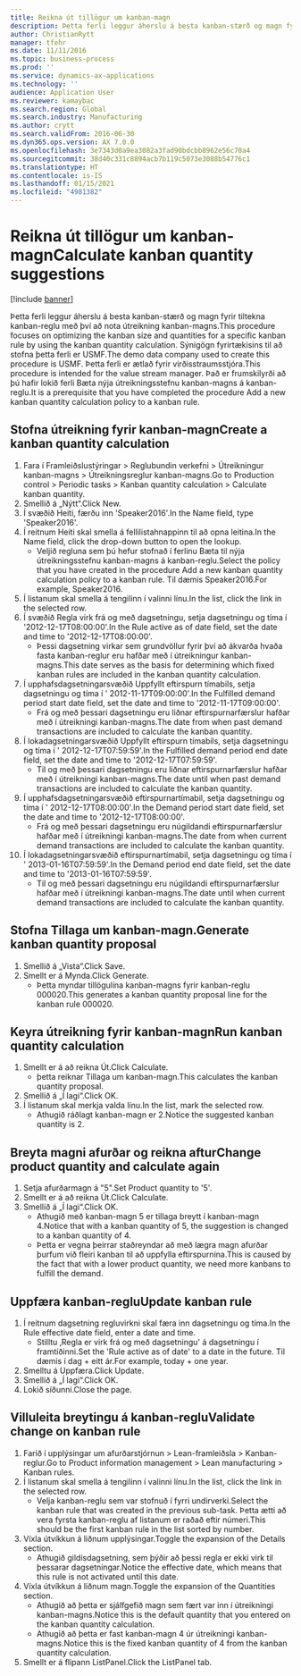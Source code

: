 ```yaml
---
title: Reikna út tillögur um kanban-magn
description: Þetta ferli leggur áherslu á besta kanban-stærð og magn fyrir tiltekna kanban-reglu með því að nota útreikning kanban-magns.
author: ChristianRytt
manager: tfehr
ms.date: 11/11/2016
ms.topic: business-process
ms.prod: ''
ms.service: dynamics-ax-applications
ms.technology: ''
audience: Application User
ms.reviewer: kamaybac
ms.search.region: Global
ms.search.industry: Manufacturing
ms.author: crytt
ms.search.validFrom: 2016-06-30
ms.dyn365.ops.version: AX 7.0.0
ms.openlocfilehash: 3e7343d0a9ea3082a3fad90bdcbb8962e56c70a4
ms.sourcegitcommit: 38d40c331c8894acb7b119c5073e3088b54776c1
ms.translationtype: HT
ms.contentlocale: is-IS
ms.lasthandoff: 01/15/2021
ms.locfileid: "4981382"
---
```

# <a name="calculate-kanban-quantity-suggestions"></a><span data-ttu-id="1ba82-103">Reikna út tillögur um kanban-magn</span><span class="sxs-lookup"><span data-stu-id="1ba82-103">Calculate kanban quantity suggestions</span></span>

[!include [banner](../../includes/banner.md)]

<span data-ttu-id="1ba82-104">Þetta ferli leggur áherslu á besta kanban-stærð og magn fyrir tiltekna kanban-reglu með því að nota útreikning kanban-magns.</span><span class="sxs-lookup"><span data-stu-id="1ba82-104">This procedure focuses on optimizing the kanban size and quantities for a specific kanban rule by using the kanban quantity calculation.</span></span> <span data-ttu-id="1ba82-105">Sýnigögn fyrirtækisins til að stofna þetta ferli er USMF.</span><span class="sxs-lookup"><span data-stu-id="1ba82-105">The demo data company used to create this procedure is USMF.</span></span> <span data-ttu-id="1ba82-106">Þetta ferli er ætlað fyrir virðisstraumsstjóra.</span><span class="sxs-lookup"><span data-stu-id="1ba82-106">This procedure is intended for the value stream manager.</span></span> <span data-ttu-id="1ba82-107">Það er frumskilyrði að þú hafir lokið ferli Bæta nýja útreikningsstefnu kanban-magns á kanban-reglu.</span><span class="sxs-lookup"><span data-stu-id="1ba82-107">It is a prerequisite that you have completed the procedure Add a new kanban quantity calculation policy to a kanban rule.</span></span>


## <a name="create-a-kanban-quantity-calculation"></a><span data-ttu-id="1ba82-108">Stofna útreikning fyrir kanban-magn</span><span class="sxs-lookup"><span data-stu-id="1ba82-108">Create a kanban quantity calculation</span></span>
1. <span data-ttu-id="1ba82-109">Fara í Framleiðslustýringar > Reglubundin verkefni > Útreikningur kanban-magns > Útreikningsreglur kanban-magns.</span><span class="sxs-lookup"><span data-stu-id="1ba82-109">Go to Production control > Periodic tasks > Kanban quantity calculation > Calculate kanban quantity.</span></span>
2. <span data-ttu-id="1ba82-110">Smellið á „Nýtt“.</span><span class="sxs-lookup"><span data-stu-id="1ba82-110">Click New.</span></span>
3. <span data-ttu-id="1ba82-111">Í svæðið Heiti, færðu inn 'Speaker2016'.</span><span class="sxs-lookup"><span data-stu-id="1ba82-111">In the Name field, type 'Speaker2016'.</span></span>
4. <span data-ttu-id="1ba82-112">Í reitnum Heiti skal smella á fellilistahnappinn til að opna leitina.</span><span class="sxs-lookup"><span data-stu-id="1ba82-112">In the Name field, click the drop-down button to open the lookup.</span></span>
    * <span data-ttu-id="1ba82-113">Veljið regluna sem þú hefur stofnað í ferlinu Bæta til nýja útreikningsstefnu kanban-magns á kanban-reglu.</span><span class="sxs-lookup"><span data-stu-id="1ba82-113">Select the policy that you have created in the procedure Add a new kanban quantity calculation policy to a kanban rule.</span></span> <span data-ttu-id="1ba82-114">Til dæmis Speaker2016.</span><span class="sxs-lookup"><span data-stu-id="1ba82-114">For example, Speaker2016.</span></span>  
5. <span data-ttu-id="1ba82-115">Í listanum skal smella á tengilinn í valinni línu.</span><span class="sxs-lookup"><span data-stu-id="1ba82-115">In the list, click the link in the selected row.</span></span>
6. <span data-ttu-id="1ba82-116">Í svæðið Regla virk frá og með dagsetningu, setja dagsetningu og tíma í '2012-12-17T08:00:00'.</span><span class="sxs-lookup"><span data-stu-id="1ba82-116">In the Rule active as of date field, set the date and time to '2012-12-17T08:00:00'.</span></span>
    * <span data-ttu-id="1ba82-117">Þessi dagsetning virkar sem grundvöllur fyrir því að ákvarða hvaða fasta kanban-reglur eru hafðar með í útreikningur kanban-magns.</span><span class="sxs-lookup"><span data-stu-id="1ba82-117">This date serves as the basis for determining which fixed kanban rules are included in the kanban quantity calculation.</span></span>  
7. <span data-ttu-id="1ba82-118">Í upphafsdagsetningarsvæðið Uppfyllt eftirspurn tímabils, setja dagsetningu og tíma í ' 2012-11-17T09:00:00'.</span><span class="sxs-lookup"><span data-stu-id="1ba82-118">In the Fulfilled demand period start date field, set the date and time to '2012-11-17T09:00:00'.</span></span>
    * <span data-ttu-id="1ba82-119">Frá og með þessari dagsetningu eru liðnar eftirspurnarfærslur hafðar með í útreikningi kanban-magns.</span><span class="sxs-lookup"><span data-stu-id="1ba82-119">The date from when past demand transactions are included to calculate the kanban quantity.</span></span>  
8. <span data-ttu-id="1ba82-120">Í lokadagsetningarsvæðið Uppfyllt eftirspurn tímabils, setja dagsetningu og tíma í ' 2012-12-17T07:59:59'.</span><span class="sxs-lookup"><span data-stu-id="1ba82-120">In the Fulfilled demand period end date field, set the date and time to '2012-12-17T07:59:59'.</span></span>
    * <span data-ttu-id="1ba82-121">Til og með þessari dagsetningu eru liðnar eftirspurnarfærslur hafðar með í útreikningi kanban-magns.</span><span class="sxs-lookup"><span data-stu-id="1ba82-121">The date until when past demand transactions are included to calculate the kanban quantity.</span></span>  
9. <span data-ttu-id="1ba82-122">Í upphafsdagsetningarsvæðið eftirspurnartímabil, setja dagsetningu og tíma í ' 2012-12-17T08:00:00'.</span><span class="sxs-lookup"><span data-stu-id="1ba82-122">In the Demand period start date field, set the date and time to '2012-12-17T08:00:00'.</span></span>
    * <span data-ttu-id="1ba82-123">Frá og með þessari dagsetningu eru núgildandi eftirspurnarfærslur hafðar með í útreikningi kanban-magns.</span><span class="sxs-lookup"><span data-stu-id="1ba82-123">The date from when current demand transactions are included to calculate the kanban quantity.</span></span>  
10. <span data-ttu-id="1ba82-124">Í lokadagsetningarsvæðið eftirspurnartímabil, setja dagsetningu og tíma í ' 2013-01-16T07:59:59'.</span><span class="sxs-lookup"><span data-stu-id="1ba82-124">In the Demand period end date field, set the date and time to '2013-01-16T07:59:59'.</span></span>
    * <span data-ttu-id="1ba82-125">Til og með þessari dagsetningu eru núgildandi eftirspurnarfærslur hafðar með í útreikningi kanban-magns.</span><span class="sxs-lookup"><span data-stu-id="1ba82-125">The date until when current demand transactions are included to calculate the kanban quantity.</span></span>  

## <a name="generate-kanban-quantity-proposal"></a><span data-ttu-id="1ba82-126">Stofna Tillaga um kanban-magn.</span><span class="sxs-lookup"><span data-stu-id="1ba82-126">Generate kanban quantity proposal</span></span>
1. <span data-ttu-id="1ba82-127">Smellið á „Vista“.</span><span class="sxs-lookup"><span data-stu-id="1ba82-127">Click Save.</span></span>
2. <span data-ttu-id="1ba82-128">Smellt er á Mynda.</span><span class="sxs-lookup"><span data-stu-id="1ba82-128">Click Generate.</span></span>
    * <span data-ttu-id="1ba82-129">Þetta myndar tillögulína kanban-magns fyrir kanban-reglu 000020.</span><span class="sxs-lookup"><span data-stu-id="1ba82-129">This generates a kanban quantity proposal line for the kanban rule 000020.</span></span>  

## <a name="run-kanban-quantity-calculation"></a><span data-ttu-id="1ba82-130">Keyra útreikning fyrir kanban-magn</span><span class="sxs-lookup"><span data-stu-id="1ba82-130">Run kanban quantity calculation</span></span>
1. <span data-ttu-id="1ba82-131">Smellt er á að reikna Út.</span><span class="sxs-lookup"><span data-stu-id="1ba82-131">Click Calculate.</span></span>
    * <span data-ttu-id="1ba82-132">þetta reiknar Tillaga um kanban-magn.</span><span class="sxs-lookup"><span data-stu-id="1ba82-132">This calculates the kanban quantity proposal.</span></span>  
2. <span data-ttu-id="1ba82-133">Smellið á „Í lagi“.</span><span class="sxs-lookup"><span data-stu-id="1ba82-133">Click OK.</span></span>
3. <span data-ttu-id="1ba82-134">Í listanum skal merkja valda línu.</span><span class="sxs-lookup"><span data-stu-id="1ba82-134">In the list, mark the selected row.</span></span>
    * <span data-ttu-id="1ba82-135">Athugið ráðlagt kanban-magn er 2.</span><span class="sxs-lookup"><span data-stu-id="1ba82-135">Notice the suggested kanban quantity is 2.</span></span>  

## <a name="change-product-quantity-and-calculate-again"></a><span data-ttu-id="1ba82-136">Breyta magni afurðar og reikna aftur</span><span class="sxs-lookup"><span data-stu-id="1ba82-136">Change product quantity and calculate again</span></span>
1. <span data-ttu-id="1ba82-137">Setja afurðarmagn á "5".</span><span class="sxs-lookup"><span data-stu-id="1ba82-137">Set Product quantity to '5'.</span></span>
2. <span data-ttu-id="1ba82-138">Smellt er á að reikna Út.</span><span class="sxs-lookup"><span data-stu-id="1ba82-138">Click Calculate.</span></span>
3. <span data-ttu-id="1ba82-139">Smellið á „Í lagi“.</span><span class="sxs-lookup"><span data-stu-id="1ba82-139">Click OK.</span></span>
    * <span data-ttu-id="1ba82-140">Athugið með kanban-magn 5 er tillaga breytt í kanban-magn 4.</span><span class="sxs-lookup"><span data-stu-id="1ba82-140">Notice that with a kanban quantity of 5, the suggestion is changed to a kanban quantity of 4.</span></span>  
    * <span data-ttu-id="1ba82-141">Þetta er vegna þeirrar staðreyndar að með lægra magn afurðar þurfum við fleiri kanban til að uppfylla eftirspurnina.</span><span class="sxs-lookup"><span data-stu-id="1ba82-141">This is caused by the fact that with a lower product quantity, we need more kanbans to fulfill the demand.</span></span>  

## <a name="update-kanban-rule"></a><span data-ttu-id="1ba82-142">Uppfæra kanban-reglu</span><span class="sxs-lookup"><span data-stu-id="1ba82-142">Update kanban rule</span></span>
1. <span data-ttu-id="1ba82-143">Í reitnum dagsetning regluvirkni skal færa inn dagsetningu og tíma.</span><span class="sxs-lookup"><span data-stu-id="1ba82-143">In the Rule effective date field, enter a date and time.</span></span>
    * <span data-ttu-id="1ba82-144">Stilltu ‚Regla er virk frá og með dagsetningu' á dagsetningu í framtíðinni.</span><span class="sxs-lookup"><span data-stu-id="1ba82-144">Set the 'Rule active as of date' to a date in the future.</span></span> <span data-ttu-id="1ba82-145">Til dæmis í dag + eitt ár.</span><span class="sxs-lookup"><span data-stu-id="1ba82-145">For example, today + one year.</span></span>  
2. <span data-ttu-id="1ba82-146">Smelltu á Uppfæra.</span><span class="sxs-lookup"><span data-stu-id="1ba82-146">Click Update.</span></span>
3. <span data-ttu-id="1ba82-147">Smellið á „Í lagi“.</span><span class="sxs-lookup"><span data-stu-id="1ba82-147">Click OK.</span></span>
4. <span data-ttu-id="1ba82-148">Lokið síðunni.</span><span class="sxs-lookup"><span data-stu-id="1ba82-148">Close the page.</span></span>

## <a name="validate-change-on-kanban-rule"></a><span data-ttu-id="1ba82-149">Villuleita breytingu á kanban-reglu</span><span class="sxs-lookup"><span data-stu-id="1ba82-149">Validate change on kanban rule</span></span>
1. <span data-ttu-id="1ba82-150">Farið í upplýsingar um afurðarstjórnun > Lean-framleiðsla > Kanban-reglur.</span><span class="sxs-lookup"><span data-stu-id="1ba82-150">Go to Product information management > Lean manufacturing > Kanban rules.</span></span>
2. <span data-ttu-id="1ba82-151">Í listanum skal smella á tengilinn í valinni línu.</span><span class="sxs-lookup"><span data-stu-id="1ba82-151">In the list, click the link in the selected row.</span></span>
    * <span data-ttu-id="1ba82-152">Velja kanban-reglu sem var stofnuð í fyrri undirverki.</span><span class="sxs-lookup"><span data-stu-id="1ba82-152">Select the kanban rule that was created in the previous sub-task.</span></span> <span data-ttu-id="1ba82-153">Þetta ætti að vera fyrsta kanban-reglu af listanum er raðað eftir númeri.</span><span class="sxs-lookup"><span data-stu-id="1ba82-153">This should be the first kanban rule in the list sorted by number.</span></span>  
3. <span data-ttu-id="1ba82-154">Víxla útvíkkun á liðnum upplýsingar.</span><span class="sxs-lookup"><span data-stu-id="1ba82-154">Toggle the expansion of the Details section.</span></span>
    * <span data-ttu-id="1ba82-155">Athugið gildisdagsetning, sem þýðir að þessi regla er ekki virk til þessarar dagsetningar.</span><span class="sxs-lookup"><span data-stu-id="1ba82-155">Notice the effective date, which means that this rule is not activated until this date.</span></span>  
4. <span data-ttu-id="1ba82-156">Víxla útvíkkun á liðnum magn.</span><span class="sxs-lookup"><span data-stu-id="1ba82-156">Toggle the expansion of the Quantities section.</span></span>
    * <span data-ttu-id="1ba82-157">Athugið að þetta er sjálfgefið magn sem fært var inn í útreikningi kanban-magns.</span><span class="sxs-lookup"><span data-stu-id="1ba82-157">Notice this is the default quantity that you entered on the kanban quantity calculation.</span></span>  
    * <span data-ttu-id="1ba82-158">Athugið að þetta er fast kanban-magn 4 úr útreikningi kanban-magns.</span><span class="sxs-lookup"><span data-stu-id="1ba82-158">Notice this is the fixed kanban quantity of 4 from the kanban quantity calculation.</span></span>  
5. <span data-ttu-id="1ba82-159">Smellt er á flipann ListPanel.</span><span class="sxs-lookup"><span data-stu-id="1ba82-159">Click the ListPanel tab.</span></span>

